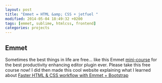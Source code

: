 ```yaml
---
layout: post
title: "Emmet = HTML &amp; CSS + jetfuel "
modified: 2014-05-04 18:49:32 +0200
tags: [emmet, sublime, htmlcss, frontend]
categories: projects
---
```

<h2 id="emmet">Emmet</h2>
<p>Sometimes the best things in life are free... like this Emmet <a href="https://www.udemy.com/emmet-video-tutorials/">mini-course</a> for the best productivity enhancing editor plugin ever.  Please take this free course now! I did then made this cool website explaining what I learned about <a href="http://ric.mclaughlin.today/prj_html5_emmet/">Faster HTML &amp; CSS workflow with Emmet + Bootstrap</a></p>